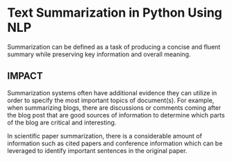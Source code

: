 # **Text Summarization in Python Using NLP**
Summarization can be defined as a task of producing a concise and fluent summary while preserving key information and overall meaning.

## **IMPACT**
Summarization systems often have additional evidence they can utilize in order to specify the most important topics of document(s). For example, when summarizing blogs, there are discussions or comments coming after the blog post that are good sources of information to determine which parts of the blog are critical and interesting.

In scientific paper summarization, there is a considerable amount of information such as cited papers and conference information which can be leveraged to identify important sentences in the original paper.

